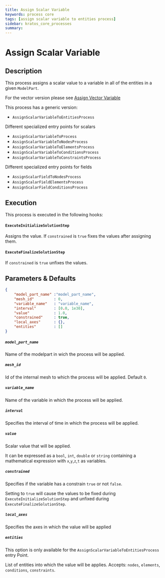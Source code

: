 ```yaml
---
title: Assign Scalar Variable
keywords: process core
tags: [assign scalar variable to entities process]
sidebar: kratos_core_processes
summary: 
---
```


# Assign Scalar Variable

## Description

This process assigns a scalar value to a variable in all of the entities in a given `ModelPart`.

For the vector version please see [Assign Vector Variable](/Assing_Values/assign_vector_variable_process)

This process has a generic version:
- `AssignScalarVariableToEntitiesProcess`

Different specialized entry points for scalars
- `AssignScalarVariableToProcess`
- `AssignScalarVariableToNodesProcess`
- `AssignScalarVariableToElementsProcess`
- `AssignScalarVariableToConditionsProcess`
- `AssignScalarVariableToConstraintsProcess`

Different specialized entry points for fields
- `AssignScalarFieldToNodesProcess`
- `AssignScalarFieldElementsProcess`
- `AssignScalarFieldConditionsProcess`

## Execution

This process is executed in the following hooks:

#### `ExecuteInitializeSolutionStep`

Assigns the value. If `constrained` is `true` fixes the values after assigning them.

#### `ExecuteFinalizeSolutionStep`

If `constrained` is `true` unfixes the values.

## Parameters & Defaults

```json
{
    "model_part_name" :"model_part_name",
    "mesh_id"         : 0,
    "variable_name"   : "variable_name",
    "interval"        : [0.0, 1e30],
    "value"           : 1.0,
    "constrained"     : true,
    "local_axes"      : {},
    "entities"        : []
}
```

##### `model_part_name` 
Name of the modelpart in wich the process will be applied.

##### `mesh_id`
Id of the internal mesh to which the process will be applied. Default `0`.

##### `variable_name`
Name of the variable in which the process will be applied.

##### `interval`
Specifies the interval of time in which the process will be applied.

##### `value`
Scalar value that will be applied. 

It can be expressed as a `bool`, `int`, `double` or `string` containing a mathematical expression with `x`,`y`,`z`,`t` as variables.

##### `constrained`
Specifies if the variable has a constrain `true` or not `false`.

Setting to `true` will cause the values to be fixed during `ExecuteInitializeSolutionStep` and unfixed during `ExecuteFinalizeSolutionStep`.

##### `local_axes`
Specifies the axes in which the value will be applied

##### `entities`
This option is only available for the `AssignScalarVariableToEntitiesProcess` entry Point.

List of entities into which the value will be applies. Accepts: `nodes`, `elements`, `conditions`, `constraints`.